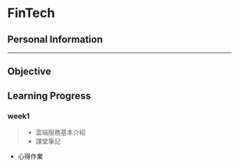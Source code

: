# FinTech
## Personal Information
---
## Objective
## Learning Progress
### week1
>* 雲端服務基本介紹
>* 課堂筆記
  * 心得作業

